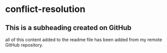 # conflict-resolution
## This is a subheading created on GitHub
all of this content added to the readme file has been added from my remote GitHub repository.
